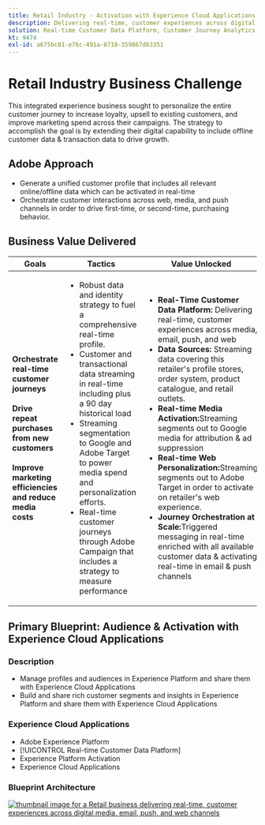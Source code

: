 ```yaml
---
title: Retail Industry - Activation with Experience Cloud Applications
description: Delivering real-time, customer experiences across digital media, email, push, and web channels.
solution: Real-time Customer Data Platform, Customer Journey Analytics, Journey Orchestration, Campaign, Analytics, Target
kt: 9474
exl-id: a675bc81-e76c-491a-8718-359867d63351
---
```

# Retail Industry Business Challenge

This integrated experience business sought to personalize the entire customer journey to increase loyalty, upsell to existing customers, and improve marketing spend across their campaigns. The strategy to accomplish the goal is by extending their digital capability to include offline customer data & transaction data to drive growth. 

## Adobe Approach

* Generate a unified customer profile that includes all relevant online/offline data which can be activated in real-time  
* Orchestrate customer interactions across web, media, and push channels in order to drive first-time, or second-time, purchasing behavior.

## Business Value Delivered

| Goals | Tactics| Value Unlocked|
|---|---|---|
| **Orchestrate real-time customer journeys**<br></br>**Drive repeat purchases from new customers**<br></br>**Improve marketing efficiencies and reduce media costs**</ul> | <ul><li>Robust data and identity strategy to fuel a comprehensive real-time profile.</li><li>Customer and transactional data streaming in real-time including plus a 90 day historical load</li><li>Streaming segmentation to Google and Adobe Target to power media spend and personalization efforts.</li><li>Real-time customer journeys through Adobe Campaign that includes a strategy to measure performance</li></ul>                               | <ul><li><strong>Real-Time Customer Data Platform:</strong> Delivering real-time, customer experiences across media, email, push, and web</li><li><strong>Data Sources:</strong> Streaming data covering this retailer's profile stores, order system, product catalogue, and retail outlets.</li><li><strong>Real-time Media Activation:</strong>Streaming segments out to Google media for attribution & ad suppression</li><li><strong>Real-time Web Personalization:</strong>Streaming segments out to Adobe Target in order to activate on retailer's web experience.</li><li><strong>Journey Orchestration at Scale:</strong>Triggered messaging in real-time enriched with all available customer data & activating real-time in email & push channels</li></ul>    |

## Primary Blueprint: Audience & Activation with Experience Cloud Applications

### Description 

<ul><li>Manage profiles and audiences in Experience Platform and share them with Experience Cloud Applications</li><li>Build and share rich customer segments and insights in Experience Platform and share them with Experience Cloud Applications</li></ul> 

### Experience Cloud Applications

<ul><li>Adobe Experience Platform</li><li>[!UICONTROL Real-time Customer Data Platform]</li><li>Experience Platform Activation</li><li>Experience Cloud Applications</li></ul> 

### Blueprint Architecture

<a href="https://experienceleague.adobe.com/docs/blueprints-learn/architecture/audience-activation/platform-and-applications.html?lang=en"><img alt="thumbnail image for a Retail business delivering real-time, customer experiences across digital media, email, push, and web channels" src="https://experienceleague.adobe.com/docs/blueprints-learn/assets/aep+apps_vertical.svg?lang=en"/></a>
